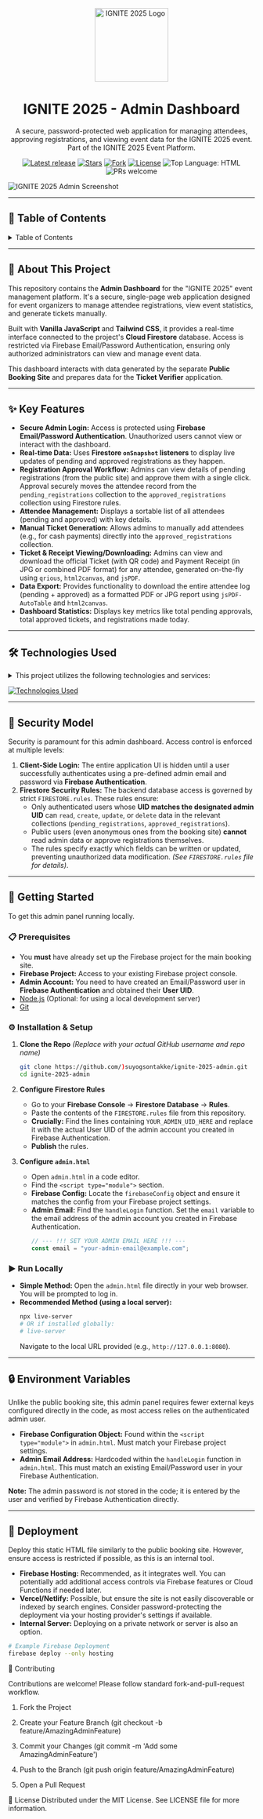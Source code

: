 <div align="center">
  <img src="https://i.postimg.cc/HkXcxcgX/1758263167091.png" alt="IGNITE 2025 Logo" width="150" />
  <h1>IGNITE 2025 - Admin Dashboard</h1>
  <p>
    A secure, password-protected web application for managing attendees, approving registrations, and viewing event data for the IGNITE 2025 event. Part of the IGNITE 2025 Event Platform.
  </p>
  
  <p>
    <a href="https://github.com/suyogsontakke/ignite-2025-admin/releases"><img src="https://img.shields.io/github/v/release/suyogsontakke/ignite-2025-admin?label=Latest%20release&style=flat-square" alt="Latest release"/></a>
    <a href="https://github.com/suyogsontakke/ignite-2025-admin/stargazers"><img src="https://img.shields.io/github/stars/suyogsontakke/ignite-2025-admin?style=flat-square" alt="Stars"/></a>
    <a href="https://github.com/suyogsontakke/ignite-2025-admin/forks"><img src="https://img.shields.io/github/forks/suyogsontakke/ignite-2025-admin?style=flat-square" alt="Fork"/></a>
    <a href="https://github.com/suyogsontakke/ignite-2025-admin/blob/main/LICENSE"><img src="https://img.shields.io/github/license/suyogsontakke/ignite-2025-admin?style=flat-square&color=blue" alt="License"/></a>
    <img src="https://img.shields.io/github/languages/top/suyogsontakke/ignite-2025-website?style=flat-square&logo=html5&logoColor=white&color=E34F26" alt="Top Language: HTML"/>
    <img src="https://img.shields.io/badge/PRs-welcome-brightgreen.svg?style=flat-square" alt="PRs welcome"/>
  </p>
</div>

![IGNITE 2025 Admin Screenshot](https://ibb.co/4gDTBS98)

---

## 📖 Table of Contents

<details><summary>Table of Contents</summary>

* [🚀 About This Project](#-about-this-project)
* [✨ Key Features](#-key-features)
* [🛠️ Technologies Used](#️-technologies-used)
* [🔐 Security Model](#-security-model)
* [🧰 Getting Started](#-getting-started)
  * [📋 Prerequisites](#-prerequisites)
  * [⚙️ Installation & Setup](#️-installation--setup)
  * [▶️ Run Locally](#️-run-locally)
* [🔒 Environment Variables](#-environment-variables)
* [🚀 Deployment](#-deployment)
* [🤝 Contributing](#-contributing)
* [📄 License](#-license)
* [💎 Acknowledgements](#-acknowledgements)

</details>

---

## 🚀 About This Project

This repository contains the **Admin Dashboard** for the "IGNITE 2025" event management platform. It's a secure, single-page web application designed for event organizers to manage attendee registrations, view event statistics, and generate tickets manually.

Built with **Vanilla JavaScript** and **Tailwind CSS**, it provides a real-time interface connected to the project's **Cloud Firestore** database. Access is restricted via Firebase Email/Password Authentication, ensuring only authorized administrators can view and manage event data.

This dashboard interacts with data generated by the separate **Public Booking Site** and prepares data for the **Ticket Verifier** application.

---

## ✨ Key Features

* **Secure Admin Login:** Access is protected using **Firebase Email/Password Authentication**. Unauthorized users cannot view or interact with the dashboard.
* **Real-time Data:** Uses **Firestore `onSnapshot` listeners** to display live updates of pending and approved registrations as they happen.
* **Registration Approval Workflow:** Admins can view details of pending registrations (from the public site) and approve them with a single click. Approval securely moves the attendee record from the `pending_registrations` collection to the `approved_registrations` collection using Firestore rules.
* **Attendee Management:** Displays a sortable list of all attendees (pending and approved) with key details.
* **Manual Ticket Generation:** Allows admins to manually add attendees (e.g., for cash payments) directly into the `approved_registrations` collection.
* **Ticket & Receipt Viewing/Downloading:** Admins can view and download the official Ticket (with QR code) and Payment Receipt (in JPG or combined PDF format) for any attendee, generated on-the-fly using `qrious`, `html2canvas`, and `jsPDF`.
* **Data Export:** Provides functionality to download the entire attendee log (pending + approved) as a formatted PDF or JPG report using `jsPDF-AutoTable` and `html2canvas`.
* **Dashboard Statistics:** Displays key metrics like total pending approvals, total approved tickets, and registrations made today.

---

## 🛠️ Technologies Used

<details><summary>This project utilizes the following technologies and services:</summary>

* [**HTML5**](https://developer.mozilla.org/en-US/docs/Web/Guide/HTML/HTML5): Standard markup language for creating web pages.
* [**Tailwind CSS**](https://tailwindcss.com/): A utility-first CSS framework for rapidly building custom user interfaces.
* [**JavaScript (ES6+)**](https://developer.mozilla.org/en-US/docs/Web/JavaScript): Core programming language for web interactivity. Uses modern features like Modules.
* [**Firebase Firestore**](https://firebase.google.com/products/firestore): NoSQL cloud database providing real-time data synchronization. Used to store and manage `pending_registrations` and `approved_registrations`.
* [**Firebase Authentication**](https://firebase.google.com/products/auth): Used for **Email/Password Authentication** to secure the entire dashboard.
* [**jsPDF**](https://github.com/parallax/jsPDF) & [**jsPDF-AutoTable**](https://github.com/simonbengtsson/jsPDF-AutoTable): Client-side JavaScript libraries to generate PDF documents and tables.
* [**html2canvas**](https://html2canvas.hertzen.com/): JavaScript library to take "screenshots" of HTML elements (used for JPG exports and PDF generation).
* [**qrious**](https://github.com/neocotic/qrious): JavaScript library for generating QR codes for tickets.

</details>

[![Technologies Used](https://skillicons.dev/icons?i=html,tailwind,js,firebase)](https://skillicons.dev)

---

## 🔐 Security Model

Security is paramount for this admin dashboard. Access control is enforced at multiple levels:

1.  **Client-Side Login:** The entire application UI is hidden until a user successfully authenticates using a pre-defined admin email and password via **Firebase Authentication**.
2.  **Firestore Security Rules:** The backend database access is governed by strict `FIRESTORE.rules`. These rules ensure:
    * Only authenticated users whose **UID matches the designated admin UID** can `read`, `create`, `update`, or `delete` data in the relevant collections (`pending_registrations`, `approved_registrations`).
    * Public users (even anonymous ones from the booking site) **cannot** read admin data or approve registrations themselves.
    * The rules specify exactly which fields can be written or updated, preventing unauthorized data modification. *(See `FIRESTORE.rules` file for details)*.

---

## 🧰 Getting Started

To get this admin panel running locally.

### 📋 Prerequisites

* You **must** have already set up the Firebase project for the main booking site.
* **Firebase Project:** Access to your existing Firebase project console.
* **Admin Account:** You need to have created an Email/Password user in **Firebase Authentication** and obtained their **User UID**.
* [Node.js](https://nodejs.org/en/) (Optional: for using a local development server)
* [Git](https://git-scm.com/downloads)

### ⚙️ Installation & Setup

1.  **Clone the Repo**
    *(Replace with your actual GitHub username and repo name)*
    ```bash
    git clone https://github.com/)suyogsontakke/ignite-2025-admin.git
    cd ignite-2025-admin
    ```

2.  **Configure Firestore Rules**
    * Go to your **Firebase Console** -> **Firestore Database** -> **Rules**.
    * Paste the contents of the `FIRESTORE.rules` file from this repository.
    * **Crucially:** Find the lines containing `YOUR_ADMIN_UID_HERE` and replace it with the actual User UID of the admin account you created in Firebase Authentication.
    * **Publish** the rules.

3.  **Configure `admin.html`**
    * Open `admin.html` in a code editor.
    * Find the `<script type="module">` section.
    * **Firebase Config:** Locate the `firebaseConfig` object and ensure it matches the config from your Firebase project settings.
    * **Admin Email:** Find the `handleLogin` function. Set the `email` variable to the email address of the admin account you created in Firebase Authentication.
        ```javascript
        // --- !!! SET YOUR ADMIN EMAIL HERE !!! ---
        const email = "your-admin-email@example.com";
        ```

### ▶️ Run Locally

* **Simple Method:** Open the `admin.html` file directly in your web browser. You will be prompted to log in.
* **Recommended Method (using a local server):**
    ```bash
    npx live-server
    # OR if installed globally:
    # live-server
    ```
    Navigate to the local URL provided (e.g., `http://127.0.0.1:8080`).

---

## 🔒 Environment Variables

Unlike the public booking site, this admin panel requires fewer external keys configured directly in the code, as most access relies on the authenticated admin user.

* **Firebase Configuration Object:** Found within the `<script type="module">` in `admin.html`. Must match your Firebase project settings.
* **Admin Email Address:** Hardcoded within the `handleLogin` function in `admin.html`. This must match an existing Email/Password user in your Firebase Authentication.

**Note:** The admin password is *not* stored in the code; it is entered by the user and verified by Firebase Authentication directly.

---

## 🚀 Deployment

Deploy this static HTML file similarly to the public booking site. However, ensure access is restricted if possible, as this is an internal tool.

* **Firebase Hosting:** Recommended, as it integrates well. You can potentially add additional access controls via Firebase features or Cloud Functions if needed later.
* **Vercel/Netlify:** Possible, but ensure the site is not easily discoverable or indexed by search engines. Consider password-protecting the deployment via your hosting provider's settings if available.
* **Internal Server:** Deploying on a private network or server is also an option.

```bash
# Example Firebase Deployment
firebase deploy --only hosting
```

🤝 Contributing

Contributions are welcome! Please follow standard fork-and-pull-request workflow.

1. Fork the Project

2. Create your Feature Branch (git checkout -b feature/AmazingAdminFeature)

3. Commit your Changes (git commit -m 'Add some AmazingAdminFeature')

4. Push to the Branch (git push origin feature/AmazingAdminFeature)

5. Open a Pull Request

📄 License
Distributed under the MIT License. See LICENSE file for more information.
